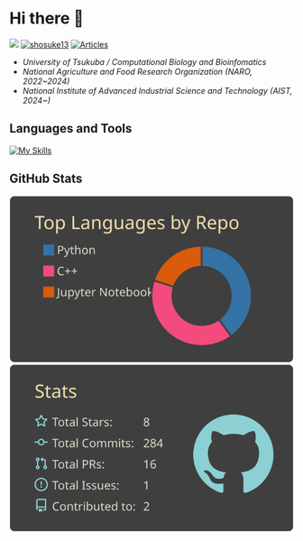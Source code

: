 <!-- **shosuke-13/shosuke-13** is a ✨ _special_ ✨ repository because its `README.md` (this file) appears on your GitHub profile. -->

# Hi there 👋
![](https://badgen.net/badge/Univ/Tsukuba/cyan?icon=github)
[![shosuke13](https://img.shields.io/endpoint?url=https%3A%2F%2Fatcoder-badges.now.sh%2Fapi%2Fatcoder%2Fjson%2Fshosuke13)](https://atcoder.jp/users/shosuke13)
[![Articles](https://badgen.org/img/zenn/shosuke_13/articles?style=plastic)](https://zenn.dev/shosuke_13)

- *University of Tsukuba / Computational Biology and Bioinfomatics*
- *National Agriculture and Food Research Organization (NARO, 2022~2024)*
- *National Institute of Advanced Industrial Science and Technology (AIST, 2024~)*

## Languages and Tools
[![My Skills](https://skillicons.dev/icons?i=git,github,githubactions,vscode,linux,bash,py,cpp,aws,gcp,docker,pytorch&theme=light&perline=4)](https://skillicons.dev)

## GitHub Stats
![](https://raw.githubusercontent.com/shosuke-13/shosuke-13/main/profile-summary-card-output/zenburn/1-repos-per-language.svg)
![](https://raw.githubusercontent.com/shosuke-13/shosuke-13/main/profile-summary-card-output/zenburn/3-stats.svg)
